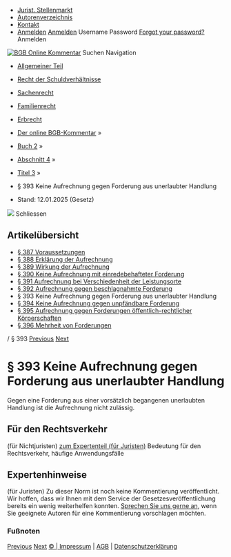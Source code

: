   * [Jurist. Stellenmarkt](https://bgb.kommentar.de/Buch-2/Abschnitt-4/Titel-3/</job-board> "Jurist. Stellenmarkt")
  * [Autorenverzeichnis](https://bgb.kommentar.de/Buch-2/Abschnitt-4/Titel-3/</Autorenverzeichnis> "Autorenverzeichnis")
  * [Kontakt](https://bgb.kommentar.de/Buch-2/Abschnitt-4/Titel-3/</Kontakt>)
  * [Anmelden](https://bgb.kommentar.de/Buch-2/Abschnitt-4/Titel-3/<#login> "show login form") [Anmelden](https://bgb.kommentar.de/Buch-2/Abschnitt-4/Titel-3/<#> "hide login form") Username Password
[Forgot your password?](https://bgb.kommentar.de/Buch-2/Abschnitt-4/Titel-3/</user/forgotpassword>) Anmelden 


[![BGB Online Kommentar](https://bgb.kommentar.de/extension/bgb/design/bgb/images/logo.png)](https://bgb.kommentar.de/Buch-2/Abschnitt-4/Titel-3/</> "BGB Online Kommentar")
Suchen
Navigation
  * [Allgemeiner Teil](https://bgb.kommentar.de/Buch-2/Abschnitt-4/Titel-3/</Buch-1>)
  * [Recht der Schuldverhältnisse](https://bgb.kommentar.de/Buch-2/Abschnitt-4/Titel-3/</Buch-2>)
  * [Sachenrecht](https://bgb.kommentar.de/Buch-2/Abschnitt-4/Titel-3/</Buch-3>)
  * [Familienrecht](https://bgb.kommentar.de/Buch-2/Abschnitt-4/Titel-3/</Buch-4>)
  * [Erbrecht](https://bgb.kommentar.de/Buch-2/Abschnitt-4/Titel-3/</Buch-5>)


  * [Der online BGB-Kommentar](https://bgb.kommentar.de/Buch-2/Abschnitt-4/Titel-3/</>) »
  * [Buch 2](https://bgb.kommentar.de/Buch-2/Abschnitt-4/Titel-3/</Buch-2>) »
  * [Abschnitt 4](https://bgb.kommentar.de/Buch-2/Abschnitt-4/Titel-3/</Buch-2/Abschnitt-4>) »
  * [Titel 3](https://bgb.kommentar.de/Buch-2/Abschnitt-4/Titel-3/</Buch-2/Abschnitt-4/Titel-3>) »
  * § 393 Keine Aufrechnung gegen Forderung aus unerlaubter Handlung 
  * Stand: 12.01.2025 (Gesetz) 


![](https://vg01.met.vgwort.de/na/1c9909529ead4f509072c06d9081a7d5)
Schliessen 
## Artikelübersicht
  * [ § 387 Voraussetzungen ](https://bgb.kommentar.de/Buch-2/Abschnitt-4/Titel-3/</Buch-2/Abschnitt-4/Titel-3/Voraussetzungen>)
  * [ § 388 Erklärung der Aufrechnung ](https://bgb.kommentar.de/Buch-2/Abschnitt-4/Titel-3/</Buch-2/Abschnitt-4/Titel-3/Erklaerung-der-Aufrechnung>)
  * [ § 389 Wirkung der Aufrechnung ](https://bgb.kommentar.de/Buch-2/Abschnitt-4/Titel-3/</Buch-2/Abschnitt-4/Titel-3/Wirkung-der-Aufrechnung>)
  * [ § 390 Keine Aufrechnung mit einredebehafteter Forderung ](https://bgb.kommentar.de/Buch-2/Abschnitt-4/Titel-3/</Buch-2/Abschnitt-4/Titel-3/Keine-Aufrechnung-mit-einredebehafteter-Forderung>)
  * [ § 391 Aufrechnung bei Verschiedenheit der Leistungsorte ](https://bgb.kommentar.de/Buch-2/Abschnitt-4/Titel-3/</Buch-2/Abschnitt-4/Titel-3/Aufrechnung-bei-Verschiedenheit-der-Leistungsorte>)
  * [ § 392 Aufrechnung gegen beschlagnahmte Forderung ](https://bgb.kommentar.de/Buch-2/Abschnitt-4/Titel-3/</Buch-2/Abschnitt-4/Titel-3/Aufrechnung-gegen-beschlagnahmte-Forderung>)
  * § 393 Keine Aufrechnung gegen Forderung aus unerlaubter Handlung 
  * [ § 394 Keine Aufrechnung gegen unpfändbare Forderung ](https://bgb.kommentar.de/Buch-2/Abschnitt-4/Titel-3/</Buch-2/Abschnitt-4/Titel-3/Keine-Aufrechnung-gegen-unpfaendbare-Forderung>)
  * [ § 395 Aufrechnung gegen Forderungen öffentlich-rechtlicher Körperschaften ](https://bgb.kommentar.de/Buch-2/Abschnitt-4/Titel-3/</Buch-2/Abschnitt-4/Titel-3/Aufrechnung-gegen-Forderungen-oeffentlich-rechtlicher-Koerperschaften>)
  * [ § 396 Mehrheit von Forderungen ](https://bgb.kommentar.de/Buch-2/Abschnitt-4/Titel-3/</Buch-2/Abschnitt-4/Titel-3/Mehrheit-von-Forderungen>)


/ § 393 
[Previous](https://bgb.kommentar.de/Buch-2/Abschnitt-4/Titel-3/</Buch-2/Abschnitt-4/Titel-3/Aufrechnung-gegen-beschlagnahmte-Forderung> "§ 392 Aufrechnung gegen beschlagnahmte Forderung") [Next](https://bgb.kommentar.de/Buch-2/Abschnitt-4/Titel-3/</Buch-2/Abschnitt-4/Titel-3/Keine-Aufrechnung-gegen-unpfaendbare-Forderung> "§ 394 Keine Aufrechnung gegen unpfändbare Forderung")
# § 393 Keine Aufrechnung gegen Forderung aus unerlaubter Handlung
Gegen eine Forderung aus einer vorsätzlich begangenen unerlaubten Handlung ist die Aufrechnung nicht zulässig.
## Für den Rechtsverkehr 
(für Nichtjuristen)
[zum Expertenteil (für Juristen)](https://bgb.kommentar.de/Buch-2/Abschnitt-4/Titel-3/<#expertenhinweise>)
Bedeutung für den Rechtsverkehr, häufige Anwendungsfälle
## Expertenhinweise
(für Juristen)
Zu dieser Norm ist noch keine Kommentierung veröffentlicht. Wir hoffen, dass wir Ihnen mit dem Service der Gesetzesveröffentlichung bereits ein wenig weiterhelfen konnten. [Sprechen Sie uns gerne an](https://bgb.kommentar.de/Buch-2/Abschnitt-4/Titel-3/</Kontakt>), wenn Sie geeignete Autoren für eine Kommentierung vorschlagen möchten. 
### Fußnoten
[Previous](https://bgb.kommentar.de/Buch-2/Abschnitt-4/Titel-3/</Buch-2/Abschnitt-4/Titel-3/Aufrechnung-gegen-beschlagnahmte-Forderung> "§ 392 Aufrechnung gegen beschlagnahmte Forderung") [Next](https://bgb.kommentar.de/Buch-2/Abschnitt-4/Titel-3/</Buch-2/Abschnitt-4/Titel-3/Keine-Aufrechnung-gegen-unpfaendbare-Forderung> "§ 394 Keine Aufrechnung gegen unpfändbare Forderung")
[© | Impressum](https://bgb.kommentar.de/Buch-2/Abschnitt-4/Titel-3/</Kontakt>) | [AGB](https://bgb.kommentar.de/Buch-2/Abschnitt-4/Titel-3/</AGB>) | [Datenschutzerklärung](https://bgb.kommentar.de/Buch-2/Abschnitt-4/Titel-3/</Datenschutzerklaerung-fuer-Leser>)
